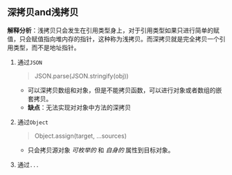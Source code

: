 ## 深拷贝and浅拷贝

**解释分析**：浅拷贝只会发生在引用类型身上，对于引用类型如果只进行简单的赋值，只会赋值指向堆内存的指针，这种称为浅拷贝。而深拷贝就是完全拷贝一个引用类型，而不是地址指针。

1. 通过`JSON`

   > JSON.parse(JSON.stringify(obj))

   - 可以深拷贝数组和对象，但是不能拷贝函数，可以进行对象或者数组的嵌套拷贝。
   - **缺点**：无法实现对对象中方法的深拷贝

2. 通过`Object`

   > Object.assign(target, ...sources)

   - 只会拷贝源对象 *可枚举的* 和 *自身的* 属性到目标对象。

3. 通过`...`

   > 